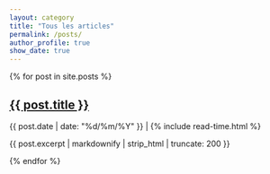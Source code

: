```yaml
---
layout: category
title: "Tous les articles"
permalink: /posts/
author_profile: true
show_date: true
---
```


<div class="list__item">
{% for post in site.posts %}
  <article class="archive__item" itemscope itemtype="https://schema.org/CreativeWork">
    <h2 class="archive__item-title" itemprop="headline"><a href="{{ post.url | relative_url }}" rel="permalink" >  {{ post.title }} </a> </h2>
    <p class="page__meta">
      <i class="fas fa-calendar-alt" aria-hidden="true"></i> {{ post.date | date: "%d/%m/%Y" }} |
      <i class="far fa-clock" aria-hidden="true"></i>
      {% include read-time.html %}
    </p>
    <p class="archive__item-excerpt" itemprop="description">
      {{ post.excerpt | markdownify | strip_html | truncate: 200 }}
    </p>
  </article>
{% endfor %}
</div>